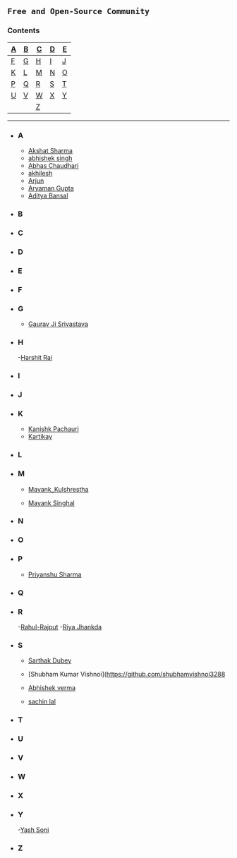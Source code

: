 ## `Free and Open-Source Community`

### **Contents**

| [A](#a) | [B](#b) | [C](#c) | [D](#d) | [E](#e) |
| ------- | ------- | ------- | ------- | ------- |
| [F](#f) | [G](#g) | [H](#h) | [I](#i) | [J](#j) |
| [K](#k) | [L](#l) | [M](#m) | [N](#n) | [O](#o) |
| [P](#p) | [Q](#q) | [R](#r) | [S](#s) | [T](#t) |
| [U](#u) | [V](#v) | [W](#w) | [X](#x) | [Y](#y) |
|         |         | [Z](#z) |

---

- ### **A**

   - [Akshat Sharma](https://github.com/akshatcoder-hash)
   - [abhishek singh](https://github.com/Abhi7827)
   - [Abhas Chaudhari](https://github.com/Abhas25)
   - [akhilesh](https://github.com/Akki9015)
  -  [Arjun](https://github.com/Arjuntyagi1)
  -  [Aryaman Gupta](https://github.com/Gupta-Aryaman)
  -  [Aditya Bansal](https://github.com/AdityaBansal2310)


- ### **B**
    


- ### **C**



- ### **D**
  
 

- ### **E**



- ### **F**



- ### **G**
  - [Gaurav Ji Srivastava](https://github.com/GJS2162)


- ### **H**
  -[Harshit Rai](https://github.com/Harshitr10)



- ### **I**



- ### **J**



- ### **K**
  - [Kanishk Pachauri](https://github.com/Mr-Sunglasses)
  - [Kartikay](https://github.com/Kartikay-W-21-22-24)
  



- ### **L**


- ### **M**
  - [Mayank_Kulshrestha](https://github.com/Gaming-addicted)
 
  - [Mayank Singhal](https://github.com/MayankSinghal45)


- ### **N**



- ### **O**



- ### **P**
  - [Priyanshu Sharma](https://github.com/priyanshu20)



- ### **Q**

- ### **R**
  -[Rahul-Rajput](https://github.com/rahul731945)
  -[Riya Jhankda](https://github.com/Riya-jhankda)



- ### **S**
  - [Sarthak Dubey](https://github.com/dubey0613)

  - [Shubham Kumar Vishnoi](https://github.com/shubhamvishnoi3288

  - [Abhishek verma](https://github.com/abhishek28833)
  - [sachin lal](https://github.com/sachinlal7)

- ### **T**



- ### **U**



- ### **V**



- ### **W**


- ### **X**

- ### **Y**
  -[Yash Soni](https://github.com/Ys55Wss)



- ### **Z**

